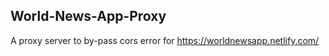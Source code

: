 ## World-News-App-Proxy

A proxy server to by-pass cors error for https://worldnewsapp.netlify.com/
